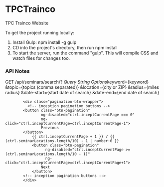 # TPCTrainco
TPC Trainco Website

To get the project running locally:
1. Install Gulp: npm install -g gulp
2. CD into the project's directory, then run npm install
3. To start the server, run the command "gulp". This will compile CSS and watch files for changes too.

### API Notes
GET /api/seminars/search/?
*Query String Options*​
keyword={keyword}
&topic={topics (comma separated)}
&location={city or ZIP}
&radius={miles radius}
&date-start={start date of search}
&date-end={end date of search}

            <div class="pagination-btn-wrapper">
              <!-- inception pagination buttons -->
            <button class="btn-pagination"
                    ng-disabled="ctrl.inceptCurrentPage === 0"
                    ng-click="ctrl.inceptCurrentPage=ctrl.inceptCurrentPage-1">
                    Previous
            </button>
                {{ ctrl.inceptCurrentPage + 1 }} / {{ (ctrl.seminarLocations.length/10) - 1 | number:0 }}
                <button class="btn-pagination"
                      ng-disabled="ctrl.inceptCurrentPage >= (ctrl.seminarLocations.length/10 - 1)"
                      ng-click="ctrl.inceptCurrentPage=ctrl.inceptCurrentPage+1">
                    Next
                </button>
            <!-- inception pagination buttons -->
            </div>
